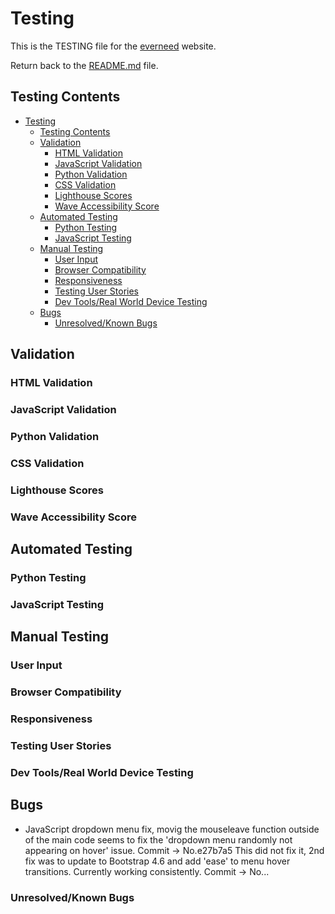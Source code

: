 # Testing

This is the TESTING file for the [everneed]() website.

Return back to the [README.md](README.md) file.

## Testing Contents  
  
- [Testing](#testing)
  - [Testing Contents](#testing-contents)
  - [Validation](#validation)
    - [HTML Validation](#html-validation)
    - [JavaScript Validation](#javascript-validation)
    - [Python Validation](#python-validation)
    - [CSS Validation](#css-validation)
    - [Lighthouse Scores](#lighthouse-scores)
    - [Wave Accessibility Score](#wave-accessibility-score)
  - [Automated Testing](#automated-testing)
    - [Python Testing](#python-testing)
    - [JavaScript Testing](#javascript-testing)
  - [Manual Testing](#manual-testing)
    - [User Input](#user-input)
    - [Browser Compatibility](#browser-compatibility)
    - [Responsiveness](#responsiveness)
    - [Testing User Stories](#testing-user-stories)
    - [Dev Tools/Real World Device Testing](#dev-toolsreal-world-device-testing)
  - [Bugs](#bugs)
    - [Unresolved/Known Bugs](#unresolvedknown-bugs)


## Validation

### HTML Validation

### JavaScript Validation

### Python Validation

### CSS Validation

### Lighthouse Scores

### Wave Accessibility Score

## Automated Testing

### Python Testing

### JavaScript Testing

## Manual Testing

### User Input

### Browser Compatibility

### Responsiveness

### Testing User Stories

### Dev Tools/Real World Device Testing

## Bugs

- JavaScript dropdown menu fix, movig the mouseleave function outside of the main code seems to fix the 'dropdown menu randomly not appearing on hover' issue. Commit -> No.e27b7a5 This did not fix it, 2nd fix was to update to Bootstrap 4.6 and add 'ease' to menu hover transitions. Currently working consistently. Commit -> No...

### Unresolved/Known Bugs